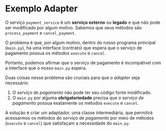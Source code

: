 # Exemplo Adapter

O serviço `payment_service` é um **serviço externo** ou **legado** e que não pode ser modificado por algum motivo. Sabemos que seus métodos são `process_payment` e `cancel_payment`.

O problema é que, por algum motivo, dentro do nosso programa principal (`main.py`), há uma interface (contrato) que espera que o serviço de pagamento possua os métodos `execute` e `cancel`. 

Portanto, podemos afirmar que o serviço de pagamento é incompátivel com a interface que o nosso `main.py` espera.

Duas coisas nesse problema são cruciais para que o *adapter* seja necessário:
1. O *serviço de pagamento* não pode ter seu código fonte modificado.
2. O `main.py` por alguma **obrigatoriedade** precisa que o *serviço de pagamento* possua exatamente os métodos `execute` e `cancel`.

A solução é criar um adaptador, uma classe intermediária, que permitirá acessarmos os métodos do *serviço de pagamento* por meio de métodos (`execute` e `cancel`) que satisfaçam a necessidade do `main.py`.